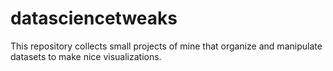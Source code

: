 # datasciencetweaks
This repository collects small projects of mine that organize and manipulate datasets to make nice visualizations. 
